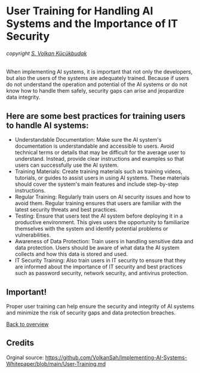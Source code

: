 # User Training for Handling AI Systems and the Importance of IT Security
###### copyright [S. Volkan Kücükbudak](https://github.com/volkansah)
When implementing AI systems, it is important that not only the developers, but also the users of the systems are adequately trained. Because if users do not understand the operation and potential of the AI systems or do not know how to handle them safely, security gaps can arise and jeopardize data integrity.

## Here are some best practices for training users to handle AI systems:
- Understandable Documentation: Make sure the AI system's documentation is understandable and accessible to users. Avoid technical terms or details that may be difficult for the average user to understand. Instead, provide clear instructions and examples so that users can successfully use the AI system.
- Training Materials: Create training materials such as training videos, tutorials, or guides to assist users in using AI systems. These materials should cover the system's main features and include step-by-step instructions.
- Regular Training: Regularly train users on AI security issues and how to avoid them. Regular training ensures that users are familiar with the latest security threats and best practices.
- Testing: Ensure that users test the AI system before deploying it in a productive environment. This gives users the opportunity to familiarize themselves with the system and identify potential problems or vulnerabilities.
- Awareness of Data Protection: Train users in handling sensitive data and data protection. Users should be aware of what data the AI system collects and how this data is stored and used.
- IT Security Training: Also train users in IT security to ensure that they are informed about the importance of IT security and best practices such as password security, network security, and antivirus protection.

## Important!
Proper user training can help ensure the security and integrity of AI systems and minimize the risk of security gaps and data protection breaches.

[Back to overview](README.md#Topics)
## Credits
Orginal source: https://github.com/VolkanSah/Implementing-AI-Systems-Whitepaper/blob/main/User-Training.md
